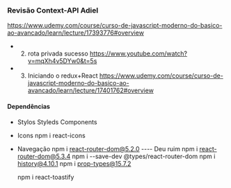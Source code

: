 ### Revisão Context-API Adiel

https://www.udemy.com/course/curso-de-javascript-moderno-do-basico-ao-avancado/learn/lecture/17393776#overview

* 2. rota privada sucesso
    https://www.youtube.com/watch?v=mqXh4v5DYw0&t=5s

* 3. Iniciando o redux+React
    https://www.udemy.com/course/curso-de-javascript-moderno-do-basico-ao-avancado/learn/lecture/17401762#overview

#### Dependências
* Stylos
    Styleds Components
* Icons
    npm i react-icons
* Navegação
    npm i react-router-dom@5.2.0          ---- Deu ruim
    npm i react-router-dom@5.3.4
    npm i --save-dev @types/react-router-dom
    npm i history@4.10.1
    npm i prop-types@15.7.2

    npm i react-toastify